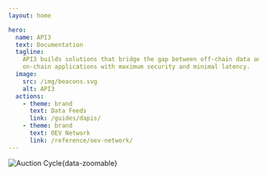 ```yaml
---
layout: home

hero:
  name: API3
  text: Documentation
  tagline:
    API3 builds solutions that bridge the gap between off-chain data and
    on-chain applications with maximum security and minimal latency.
  image:
    src: /img/beacons.svg
    alt: API3
  actions:
    - theme: brand
      text: Data Feeds
      link: /guides/dapis/
    - theme: brand
      text: OEV Network
      link: /reference/oev-network/
---
```


<script>
export default {
    mounted() {
      // Since this page does not have the sidebar we need to make sure the reference menu is not highlighted
      const api3_navbarReferenceBtn = document.getElementById(
          'api3_Reference_Menu'
      );
      api3_navbarReferenceBtn.style.color = '';
    }
  }

</script>

![Auction Cycle](https://res.cloudinary.com/practicaldev/image/fetch/s--Ij0eKVIW--/c_imagga_scale,f_auto,fl_progressive,h_420,q_auto,w_1000/https://thepracticaldev.s3.amazonaws.com/i/77oanfb0c05w88jlmc8s.jpg){data-zoomable}
